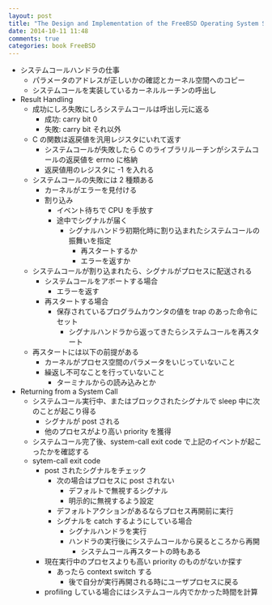 ```yaml
---
layout: post
title: "The Design and Implementation of the FreeBSD Operating System Second Edition Chapter 3.2"
date: 2014-10-11 11:48
comments: true
categories: book FreeBSD
---
```

- システムコールハンドラの仕事
	- パラメータのアドレスが正しいかの確認とカーネル空間へのコピー
	- システムコールを実装しているカーネルルーチンの呼出し
- Result Handling
	- 成功にしろ失敗にしろシステムコールは呼出し元に返る
		- 成功: carry bit 0
		- 失敗: carry bit それ以外
	- C の関数は返戻値を汎用レジスタにいれて返す
		- システムコールが失敗したら C のライブラリルーチンがシステムコールの返戻値を errno に格納
		- 返戻値用のレジスタに -1 を入れる
	- システムコールの失敗には 2 種類ある
		- カーネルがエラーを見付ける
		- 割り込み
			- イベント待ちで CPU を手放す
			- 途中でシグナルが届く
				- シグナルハンドラ初期化時に割り込まれたシステムコールの振舞いを指定
					- 再スタートするか
					- エラーを返すか
	- システムコールが割り込まれたら、シグナルがプロセスに配送される
		- システムコールをアボートする場合
			- エラーを返す
		- 再スタートする場合
			- 保存されているプログラムカウンタの値を trap のあった命令にセット
			  	- シグナルハンドラから返ってきたらシステムコールを再スタート
	- 再スタートには以下の前提がある
		- カーネルがプロセス空間のパラメータをいじっていないこと
		- 繰返し不可なことを行っていないこと
			- ターミナルからの読み込みとか
- Returning from a System Call
	- システムコール実行中、またはブロックされたシグナルで sleep 中に次のことが起こり得る
		- シグナルが post される
		- 他のプロセスがより高い priority を獲得
	- システムコール完了後、system-call exit code で上記のイベントが起こったかを確認する
	- sytem-call exit code
		- post されたシグナルをチェック
			- 次の場合はプロセスに post されない
				- デフォルトで無視するシグナル
				- 明示的に無視するよう設定
			- デフォルトアクションがあるならプロセス再開前に実行
			- シグナルを catch するようにしている場合
				- シグナルハンドラを実行
				- ハンドラの実行後にシステムコールから戻るところから再開
					- システムコール再スタートの時もある
		- 現在実行中のプロセスよりも高い priority のものがないか探す
			- あったら context switch する
				- 後で自分が実行再開される時にユーザプロセスに戻る
		- profiling している場合にはシステムコール内でかかった時間を計算
